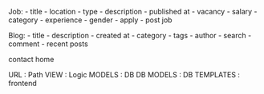 Job:
    - title
    - location 
    - type
    - description
    - published at 
    - vacancy
    - salary 
    - category
    - experience
    - gender
    - apply
    - post job
    
Blog:
    - title
    - description
    - created at 
    - category
    - tags
    - author 
    - search
    - comment
    - recent posts
    
   
contact 
home


URL : Path
VIEW : Logic
MODELS : DB
DB 
MODELS : DB
TEMPLATES : frontend
        
    
    
       